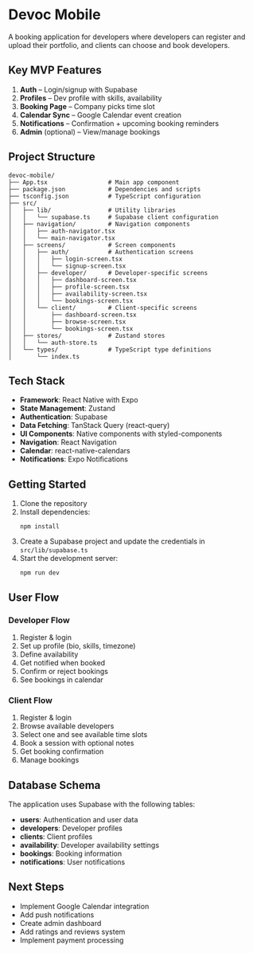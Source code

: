 # Devoc Mobile

A booking application for developers where developers can register and upload their portfolio, and clients can choose and book developers.

## Key MVP Features

1. **Auth** – Login/signup with Supabase
2. **Profiles** – Dev profile with skills, availability
3. **Booking Page** – Company picks time slot
4. **Calendar Sync** – Google Calendar event creation
5. **Notifications** – Confirmation + upcoming booking reminders
6. **Admin** (optional) – View/manage bookings

## Project Structure

```
devoc-mobile/
├── App.tsx                 # Main app component
├── package.json            # Dependencies and scripts
├── tsconfig.json           # TypeScript configuration
├── src/
│   ├── lib/                # Utility libraries
│   │   └── supabase.ts     # Supabase client configuration
│   ├── navigation/         # Navigation components
│   │   ├── auth-navigator.tsx
│   │   └── main-navigator.tsx
│   ├── screens/            # Screen components
│   │   ├── auth/           # Authentication screens
│   │   │   ├── login-screen.tsx
│   │   │   └── signup-screen.tsx
│   │   ├── developer/      # Developer-specific screens
│   │   │   ├── dashboard-screen.tsx
│   │   │   ├── profile-screen.tsx
│   │   │   ├── availability-screen.tsx
│   │   │   └── bookings-screen.tsx
│   │   └── client/         # Client-specific screens
│   │       ├── dashboard-screen.tsx
│   │       ├── browse-screen.tsx
│   │       └── bookings-screen.tsx
│   ├── stores/             # Zustand stores
│   │   └── auth-store.ts
│   └── types/              # TypeScript type definitions
│       └── index.ts
```

## Tech Stack

- **Framework**: React Native with Expo
- **State Management**: Zustand
- **Authentication**: Supabase
- **Data Fetching**: TanStack Query (react-query)
- **UI Components**: Native components with styled-components
- **Navigation**: React Navigation
- **Calendar**: react-native-calendars
- **Notifications**: Expo Notifications

## Getting Started

1. Clone the repository
2. Install dependencies:
   ```
   npm install
   ```
3. Create a Supabase project and update the credentials in `src/lib/supabase.ts`
4. Start the development server:
   ```
   npm run dev
   ```

## User Flow

### Developer Flow
1. Register & login
2. Set up profile (bio, skills, timezone)
3. Define availability
4. Get notified when booked
5. Confirm or reject bookings
6. See bookings in calendar

### Client Flow
1. Register & login
2. Browse available developers
3. Select one and see available time slots
4. Book a session with optional notes
5. Get booking confirmation
6. Manage bookings

## Database Schema

The application uses Supabase with the following tables:

- **users**: Authentication and user data
- **developers**: Developer profiles
- **clients**: Client profiles
- **availability**: Developer availability settings
- **bookings**: Booking information
- **notifications**: User notifications

## Next Steps

- Implement Google Calendar integration
- Add push notifications
- Create admin dashboard
- Add ratings and reviews system
- Implement payment processing
